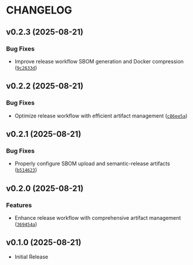 # CHANGELOG

<!-- version list -->

## v0.2.3 (2025-08-21)

### Bug Fixes

- Improve release workflow SBOM generation and Docker compression
  ([`9c2633d`](https://github.com/ig596/network_reputation_checks/commit/9c2633dc24cf9033807ca4f8f8236d7480904f29))


## v0.2.2 (2025-08-21)

### Bug Fixes

- Optimize release workflow with efficient artifact management
  ([`c86ee5a`](https://github.com/ig596/network_reputation_checks/commit/c86ee5a7484f09ef75e95c5c4138c02a515c9691))


## v0.2.1 (2025-08-21)

### Bug Fixes

- Properly configure SBOM upload and semantic-release artifacts
  ([`b514623`](https://github.com/ig596/network_reputation_checks/commit/b514623dba0c89370b6d870de54b90f4f5f27111))


## v0.2.0 (2025-08-21)

### Features

- Enhance release workflow with comprehensive artifact management
  ([`369454a`](https://github.com/ig596/network_reputation_checks/commit/369454a65aad85396b34fbe18ad639cf1367f04d))


## v0.1.0 (2025-08-21)

- Initial Release
